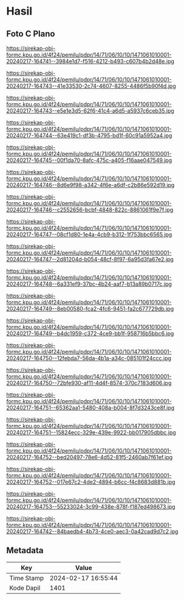 # Hasil

## Foto C Plano

https://sirekap-obj-formc.kpu.go.id/4f24/pemilu/pdpr/14/71/06/10/10/1471061010001-20240217-164741--3984e1d7-f516-4212-b493-c607b4b2d48e.jpg

https://sirekap-obj-formc.kpu.go.id/4f24/pemilu/pdpr/14/71/06/10/10/1471061010001-20240217-164743--41e33530-2c74-4607-8255-4486f5b90f4d.jpg

https://sirekap-obj-formc.kpu.go.id/4f24/pemilu/pdpr/14/71/06/10/10/1471061010001-20240217-164743--e5e1e3d5-62f6-41c4-a6d5-a5937c6ceb35.jpg

https://sirekap-obj-formc.kpu.go.id/4f24/pemilu/pdpr/14/71/06/10/10/1471061010001-20240217-164744--63e419c1-df3b-4795-bd1f-60c91a5952a4.jpg

https://sirekap-obj-formc.kpu.go.id/4f24/pemilu/pdpr/14/71/06/10/10/1471061010001-20240217-164745--00f1da70-8afc-475c-a405-f16aae047549.jpg

https://sirekap-obj-formc.kpu.go.id/4f24/pemilu/pdpr/14/71/06/10/10/1471061010001-20240217-164746--8d6e9f98-a342-4f6e-a6df-c2b86e592d19.jpg

https://sirekap-obj-formc.kpu.go.id/4f24/pemilu/pdpr/14/71/06/10/10/1471061010001-20240217-164746--c2552656-bcbf-4848-822c-8861061f9e7f.jpg

https://sirekap-obj-formc.kpu.go.id/4f24/pemilu/pdpr/14/71/06/10/10/1471061010001-20240217-164747--08cf1d80-1e4a-4cb9-b312-1f753bbc6565.jpg

https://sirekap-obj-formc.kpu.go.id/4f24/pemilu/pdpr/14/71/06/10/10/1471061010001-20240217-164747--2d81204d-b054-48cf-8f97-6a95d3fa67e2.jpg

https://sirekap-obj-formc.kpu.go.id/4f24/pemilu/pdpr/14/71/06/10/10/1471061010001-20240217-164748--6a331ef9-37bc-4b24-aaf7-b13a89b0717c.jpg

https://sirekap-obj-formc.kpu.go.id/4f24/pemilu/pdpr/14/71/06/10/10/1471061010001-20240217-164749--8eb00580-fca2-4fc6-9451-fa2c677729db.jpg

https://sirekap-obj-formc.kpu.go.id/4f24/pemilu/pdpr/14/71/06/10/10/1471061010001-20240217-164749--b4dc1959-c372-4ce9-bb1f-958716b5bbc6.jpg

https://sirekap-obj-formc.kpu.go.id/4f24/pemilu/pdpr/14/71/06/10/10/1471061010001-20240217-164750--12febda7-56da-4b1a-a34c-085101f24ccc.jpg

https://sirekap-obj-formc.kpu.go.id/4f24/pemilu/pdpr/14/71/06/10/10/1471061010001-20240217-164750--72bfe930-af11-4d4f-8574-370c7183d606.jpg

https://sirekap-obj-formc.kpu.go.id/4f24/pemilu/pdpr/14/71/06/10/10/1471061010001-20240217-164751--65362aa1-5480-408a-b004-8f7d3243ce8f.jpg

https://sirekap-obj-formc.kpu.go.id/4f24/pemilu/pdpr/14/71/06/10/10/1471061010001-20240217-164751--15824ecc-329e-439e-9922-bb017905dbbc.jpg

https://sirekap-obj-formc.kpu.go.id/4f24/pemilu/pdpr/14/71/06/10/10/1471061010001-20240217-164752--bed20497-78e6-4d52-81f5-2460ab7f61ef.jpg

https://sirekap-obj-formc.kpu.go.id/4f24/pemilu/pdpr/14/71/06/10/10/1471061010001-20240217-164752--017e67c2-4de2-4894-b6cc-f4c8683d881b.jpg

https://sirekap-obj-formc.kpu.go.id/4f24/pemilu/pdpr/14/71/06/10/10/1471061010001-20240217-164753--55233024-3c99-438e-878f-f187ed498673.jpg

https://sirekap-obj-formc.kpu.go.id/4f24/pemilu/pdpr/14/71/06/10/10/1471061010001-20240217-164742--84baedb4-4b73-4ce0-aec3-0a42cad9d7c2.jpg


## Metadata

| Key        | Value               |
| ---------- | ------------------- |
| Time Stamp | 2024-02-17 16:55:44 |
| Kode Dapil | 1401                |



